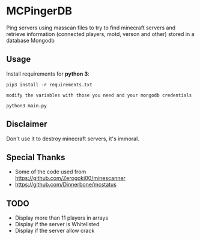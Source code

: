 # MCPingerDB
Ping servers using masscan files to try to find minecraft servers and retrieve information (connected players, motd, verson and other) stored in a database Mongodb

## Usage

Install requirements for **python 3**:

```
pip3 install -r requirements.txt
```
```
modify the variables with those you need and your mongodb credentials
```
```
python3 main.py
```

## Disclaimer

Don't use it to destroy minecraft servers, it's immoral.

## Special Thanks

- Some of the code used from https://github.com/Zerogoki00/minescanner
- https://github.com/Dinnerbone/mcstatus

## TODO

- Display more than 11 players in arrays
- Display if the server is Whitelisted
- Display if the server allow crack
